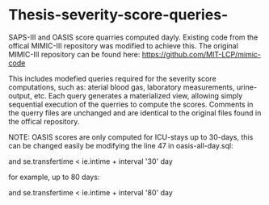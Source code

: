 # Thesis-severity-score-queries-
SAPS-III and OASIS score quarries computed dayly. Existing code from the offical MIMIC-III repository was modified to achieve this. 
The original MIMIC-III repository can be found here: https://github.com/MIT-LCP/mimic-code

This includes modefied queries required for the severity score computations, such as:
aterial blood gas, laboratory measurements, urine-output, etc.
Each query generates a materialized view, allowing simply sequential execution of the querries to compute the scores.
Comments in the querry files are unchanged and are identical to the original files found in the offical repository.

NOTE: OASIS scores are only computed for ICU-stays up to 30-days, this can be changed easily be modifying the line 47
in oasis-all-day.sql:

 and se.transfertime < ie.intime + interval '30' day
 
for example, up to 80 days:
 
 and se.transfertime < ie.intime + interval '80' day


